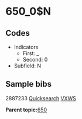 # 650\_0$N

## Codes

-   Indicators
    -   First: \_
    -   Second: 0
-   Subfield: N

## Sample bibs

2887233 [Quicksearch](https://search.library.yale.edu/catalog/2887233) [VXWS](http://prodorbis.library.yale.edu:7014/vxws/GetHoldingsService?bibId=2887233)

**Parent topic:**[650](../../tags/650/650.md)

